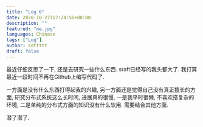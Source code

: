 ```yaml
---
title: "Log 6"
date: 2020-10-27T17:24:55+08:00
description: ""
featured: "me.jpg"
languages: Chinese
tags: ["Log"]
author: sdttttt
draft: false
---
```


最近仔细反思了一下, 还是去研究一些什么东西. sraft已经写的我头都大了.
我打算最近一段时间不再在Github上编写代码了.

一方面是没有什么东西打得起我的兴趣, 另一方面还是觉得自己没有真正擅长的方面, 研究分布式系统这么长时间,
进展真的很慢, 一是我平时很懒, 不喜欢搭复杂的环境, 二是单纯的分布式方面的知识没有什么软用. 需要结合其他方面.

潜了潜了.
